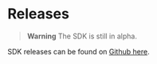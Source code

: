 # Releases

> **Warning** The SDK is still in alpha.

SDK releases can be found on [Github here](https://github.com/Dronecode/DronecodeSDK/releases).